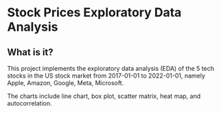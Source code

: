# Stock Prices Exploratory Data Analysis
## What is it?
This project implements the exploratory data analysis (EDA) of the 5 tech stocks in the US stock market from 2017-01-01 to 2022-01-01, namely Apple, Amazon, Google, Meta, Microsoft.  

The charts include line chart, box plot, scatter matrix, heat map, and autocorrelation. 
